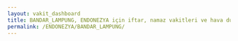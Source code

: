 ```yaml
---
layout: vakit_dashboard
title: BANDAR_LAMPUNG, ENDONEZYA için iftar, namaz vakitleri ve hava durumu - ilçe/eyalet seç
permalink: /ENDONEZYA/BANDAR_LAMPUNG/
---
```


<script type="text/javascript">
  var GLOBAL_COUNTRY = 'ENDONEZYA';
  var GLOBAL_CITY = 'BANDAR_LAMPUNG';
  var GLOBAL_STATE = '';
  var lat = 72;
  var lon = 21;
</script>
